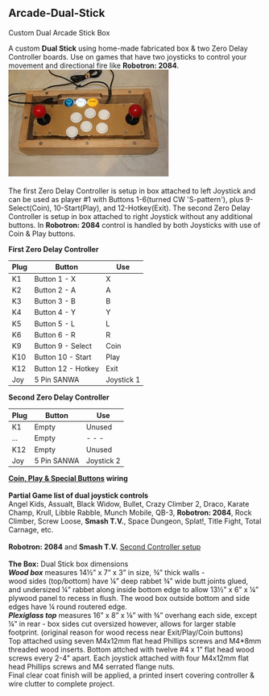 ## **Arcade-Dual-Stick**
Custom Dual Arcade Stick Box

A custom **Dual Stick** using home-made fabricated box & two Zero Delay Controller boards. 
Use on games that have two joysticks to control your movement and directional fire like **Robotron: 2084**.<br/>
[![A](Pics/TNx2/Dual%20Stick.JPG)](Pics/Dual%20Stick.JPG)  
<br/> 
The first Zero Delay Controller is setup in box attached to left Joystick and can be used as player #1 with 
Buttons 1-6(turned CW 'S-pattern'), plus 9-Select(Coin), 10-Start(Play), and 12-Hotkey(Exit). 
The second Zero Delay Controller is setup in box attached to right Joystick without any additional buttons. 
In **Robotron: 2084** control is handled by both Joysticks with use of Coin & Play buttons.<br/>

**First Zero Delay Controller**<br/>

Plug |Button       |Use 
---- |------------ |----
K1   |Button 1 - X |X
K2   |Button 2 - A |A
K3   |Button 3 - B |B
K4   |Button 4 - Y |Y
K5   |Button 5 - L |L
K6   |Button 6 - R |R
K9   |Button 9 - Select |Coin
K10  |Button 10 - Start |Play
K12  |Button 12 - Hotkey |Exit
Joy  |5 Pin SANWA  |Joystick 1 <br/>

**Second Zero Delay Controller**<br/>

Plug |Button       |Use 
---- |------------ |----
K1   |Empty        |Unused
...  |Empty        |- - -
K12  |Empty        |Unused
Joy  |5 Pin SANWA  |Joystick 2 <br/>

**[Coin, Play & Special Buttons](https://craigb-spinner.github.io/Arcade-Spinner/Coin-Play-Exit.html) wiring**<br/>
<br/>
**Partial Game list of dual joystick controls**  
Angel Kids, Assualt, Black Widow, Bullet, Crazy Climber 2, Draco, Karate Champ, Krull, Libble Rabble, Munch Mobile, QB-3, **Robotron: 2084**, Rock Climber, Screw Loose, **Smash T.V.**, Space Dungeon, Splat!, Title Fight, Total Carnage, etc. <br/>
<br/>
**Robotron: 2084** and **Smash T.V.** [Second Controller setup](2nd-Controller-setup.md)<br/>
<br/>
**The Box:** Dual Stick box dimensions  
***Wood box*** measures 14½” x 7” x 3” in size, ¾” thick walls -   
wood sides (top/bottom) have ¼” deep rabbet ¾” wide butt joints glued, and undersized ¼” rabbet along inside bottom edge to allow 13½” x 6” x ¼” plywood panel to recess in flush. The wood box outside bottom and side edges have ¼ round routered edge.  
***Plexiglass top*** measures 16” x 8” x ⅛” with ¾” overhang each side, except ¼” in rear - box sides cut oversized however, allows for larger stable footprint. (original reason for wood recess near Exit/Play/Coin buttons)  
Top attached using seven M4x12mm flat head Phillips screws and M4*8mm threaded wood inserts. Bottom attched with twelve #4 x 1” flat head wood screws every 2-4" apart. 
Each joystick attached with four M4x12mm flat head Phillips screws and M4 serrated flange nuts.  
Final clear coat finish will be applied, a printed insert covering controller & wire clutter to complete project.
